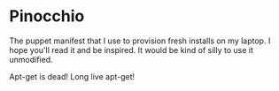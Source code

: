 # Pinocchio

The puppet manifest that I use to provision fresh installs on my laptop. I hope you'll read it and be inspired. It would be kind of silly to use it unmodified.

Apt-get is dead! Long live apt-get!
